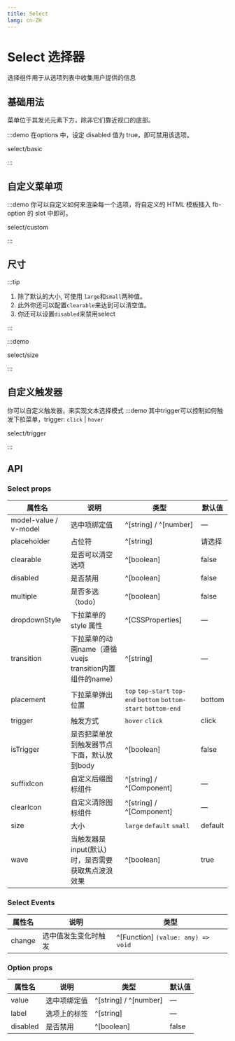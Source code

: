 ```yaml
---
title: Select
lang: cn-ZH
---
```


# Select 选择器

选择组件用于从选项列表中收集用户提供的信息

## 基础用法

菜单位于其发光元素下方，除非它们靠近视口的底部。

:::demo 在options 中，设定 disabled 值为 true，即可禁用该选项。

select/basic

:::

## 自定义菜单项

:::demo 你可以自定义如何来渲染每一个选项，将自定义的 HTML 模板插入 fb-option 的 slot 中即可。

select/custom

:::

## 尺寸

:::tip

1. 除了默认的大小, 可使用 `large`和`small`两种值。
2. 此外你还可以配置`clearable`来达到可以清空值。
3. 你还可以设置`disabled`来禁用select

:::

:::demo

select/size

:::

## 自定义触发器

你可以自定义触发器，来实现文本选择模式
:::demo 其中trigger可以控制如何触发下拉菜单，trigger: `click` | `hover`

select/trigger

:::

## API

### Select props

| 属性名                | 说明                                                     | 类型                                                             | 默认值  |
| --------------------- | -------------------------------------------------------- | ---------------------------------------------------------------- | ------- |
| model-value / v-model | 选中项绑定值                                             | ^[string] / ^[number]                                            | —       |
| placeholder           | 占位符                                                   | ^[string]                                                        | 请选择  |
| clearable             | 是否可以清空选项                                         | ^[boolean]                                                       | false   |
| disabled              | 是否禁用                                                 | ^[boolean]                                                       | false   |
| multiple              | 是否多选（todo）                                         | ^[boolean]                                                       | false   |
| dropdownStyle         | 下拉菜单的 style 属性                                    | ^[CSSProperties]                                                 | —       |
| transition            | 下拉菜单的动画name（遵循vuejs transition内置组件的name） | ^[string]                                                        | —       |
| placement             | 下拉菜单弹出位置                                         | `top` `top-start` `top-end` `bottom` `bottom-start` `bottom-end` | bottom  |
| trigger               | 触发方式                                                 | `hover` `click`                                                  | click   |
| isTrigger             | 是否把菜单放到触发器节点下面，默认放到body               | ^[boolean]                                                       | false   |
| suffixIcon            | 自定义后缀图标组件                                       | ^[string] / ^[Component]                                         | —       |
| clearIcon             | 自定义清除图标组件                                       | ^[string] / ^[Component]                                         | —       |
| size                  | 大小                                                     | `large` `default` `small`                                        | default |
| wave                  | 当触发器是input(默认)时，是否需要获取焦点波浪效果        | ^[boolean]                                                       | true    |

### Select Events

| 属性名 | 说明                 | 类型                               |
| ------ | -------------------- | ---------------------------------- |
| change | 选中值发生变化时触发 | ^[Function] `(value: any) => void` |

### Option props

| 属性名   | 说明         | 类型                  | 默认值 |
| -------- | ------------ | --------------------- | ------ |
| value    | 选中项绑定值 | ^[string] / ^[number] | —      |
| label    | 选项上的标签 | ^[string]             | —      |
| disabled | 是否禁用     | ^[boolean]            | false  |
